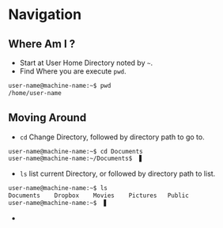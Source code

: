 Navigation
===

Where Am I ?
---

- Start at User Home Directory noted by ` ~ `.
- Find Where you are execute ` pwd `.
```bash
user-name@machine-name:~$ pwd
/home/user-name
```

Moving Around 
---

- ` cd ` Change Directory, followed by directory path to go to.
```bash
user-name@machine-name:~$ cd Documents
user-name@machine-name:~/Documents$  ▋
```
- ` ls ` list current Directory, or followed by directory path to list.
```bash
user-name@machine-name:~$ ls
Documents    Dropbox    Movies    Pictures   Public
user-name@machine-name:~$  ▋
```
- 

